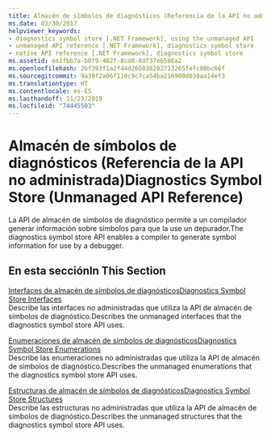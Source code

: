```yaml
---
title: Almacén de símbolos de diagnósticos (Referencia de la API no administrada)
ms.date: 03/30/2017
helpviewer_keywords:
- diagnostics symbol store [.NET Framework], using the unmanaged API
- unmanaged API reference [.NET Framework], diagnostics symbol store
- native API reference [.NET Framework], diagnostics symbol store
ms.assetid: ee1fbb7a-b0f9-482f-8cd0-6df37e6586a2
ms.openlocfilehash: 2bf393f1a2f44d265038282713265fefc80bc66f
ms.sourcegitcommit: 9a39f2a06f110c9c7ca54ba216900d038aa14ef3
ms.translationtype: HT
ms.contentlocale: es-ES
ms.lasthandoff: 11/23/2019
ms.locfileid: "74445503"
---
```

# <a name="diagnostics-symbol-store-unmanaged-api-reference"></a><span data-ttu-id="bbe7e-102">Almacén de símbolos de diagnósticos (Referencia de la API no administrada)</span><span class="sxs-lookup"><span data-stu-id="bbe7e-102">Diagnostics Symbol Store (Unmanaged API Reference)</span></span>
<span data-ttu-id="bbe7e-103">La API de almacén de símbolos de diagnóstico permite a un compilador generar información sobre símbolos para que la use un depurador.</span><span class="sxs-lookup"><span data-stu-id="bbe7e-103">The diagnostics symbol store API enables a compiler to generate symbol information for use by a debugger.</span></span>  
  
## <a name="in-this-section"></a><span data-ttu-id="bbe7e-104">En esta sección</span><span class="sxs-lookup"><span data-stu-id="bbe7e-104">In This Section</span></span>  
 [<span data-ttu-id="bbe7e-105">Interfaces de almacén de símbolos de diagnósticos</span><span class="sxs-lookup"><span data-stu-id="bbe7e-105">Diagnostics Symbol Store Interfaces</span></span>](../../../../docs/framework/unmanaged-api/diagnostics/diagnostics-symbol-store-interfaces.md)  
 <span data-ttu-id="bbe7e-106">Describe las interfaces no administradas que utiliza la API de almacén de símbolos de diagnóstico.</span><span class="sxs-lookup"><span data-stu-id="bbe7e-106">Describes the unmanaged interfaces that the diagnostics symbol store API uses.</span></span>  
  
 [<span data-ttu-id="bbe7e-107">Enumeraciones de almacén de símbolos de diagnósticos</span><span class="sxs-lookup"><span data-stu-id="bbe7e-107">Diagnostics Symbol Store Enumerations</span></span>](../../../../docs/framework/unmanaged-api/diagnostics/diagnostics-symbol-store-enumerations.md)  
 <span data-ttu-id="bbe7e-108">Describe las enumeraciones no administradas que utiliza la API de almacén de símbolos de diagnóstico.</span><span class="sxs-lookup"><span data-stu-id="bbe7e-108">Describes the unmanaged enumerations that the diagnostics symbol store API uses.</span></span>  
  
 [<span data-ttu-id="bbe7e-109">Estructuras de almacén de símbolos de diagnósticos</span><span class="sxs-lookup"><span data-stu-id="bbe7e-109">Diagnostics Symbol Store Structures</span></span>](../../../../docs/framework/unmanaged-api/diagnostics/diagnostics-symbol-store-structures.md)  
 <span data-ttu-id="bbe7e-110">Describe las estructuras no administradas que utiliza la API de almacén de símbolos de diagnóstico.</span><span class="sxs-lookup"><span data-stu-id="bbe7e-110">Describes the unmanaged structures that the diagnostics symbol store API uses.</span></span>
